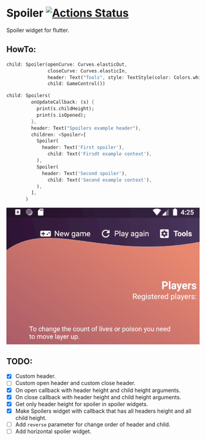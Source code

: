 # Spoiler [![Actions Status](https://github.com/Hecatoncheir/spoiler/workflows/check/badge.svg)](https://github.com/Hecatoncheir/spoiler/actions)

Spoiler widget for flutter.


## HowTo:
```dart
child: Spoiler(openCurve: Curves.elasticOut,
               closeCurve: Curves.elasticIn,
               header: Text("Tools", style: TextStyle(color: Colors.white)),
               child: GameControl())
```

```dart
child: Spoilers(
         onUpdateCallback: (s) {
           print(s.childHeight);
           print(s.isOpened);
         },
         header: Text("Spoilers example header"),
         children: <Spoiler>[
           Spoiler(
             header: Text('First spoiler'),
               child: Text('Firsdt example context'),
           ),
           Spoiler(
             header: Text('Second spoiler'),
               child: Text('Second example context'),
           ),
         ],
       )
```

![Spoiler preview gif](/preview/preview.gif)

## TODO:
 - [x] Custom header. 
 - [ ] Custom open header and custom close header.
 - [x] On open callback with header height and child height arguments.
 - [x] On close callback with header height and child height arguments.
 - [x] Get only header height for spoiler in spoiler widgets.
 - [x] Make Spoilers widget with callback that has all headers height and  all child height.
 - [ ] Add `reverse` parameter for change order of header and child.
 - [ ] Add horizontal spoiler widget.
